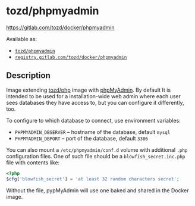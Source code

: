 # tozd/phpmyadmin

<https://gitlab.com/tozd/docker/phpmyadmin>

Available as:

* [`tozd/phpmyadmin`](https://hub.docker.com/r/tozd/phpmyadmin)
* [`registry.gitlab.com/tozd/docker/phpmyadmin`](https://gitlab.com/tozd/docker/phpmyadmin/container_registry)

## Description

Image extending [tozd/php](https://gitlab.com/tozd/docker/php) image with [phpMyAdmin](https://www.phpmyadmin.net/).
By default It is intended to be used for a installation-wide web admin where each user sees databases they have access to, but you can configure it differently, too.

To configure to which database to connect, use environment variables:

* `PHPMYADMIN_DBSERVER` – hostname of the database, default `mysql`
* `PHPMYADMIN_DBPORT` – port of the database, default `3306`

You can also mount a `/etc/phpmyadmin/conf.d` volume with additional `.php` configuration files.
One of such file should be a `blowfish_secret.inc.php` file with contents like:

```php
<?php
$cfg['blowfish_secret'] = 'at least 32 random characters secret';
```

Without the file, pypMyAdmin will use one baked and shared in the Docker image.